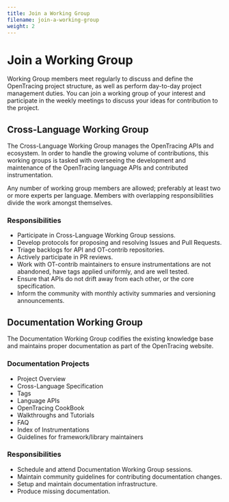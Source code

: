 ```yaml
---
title: Join a Working Group
filename: join-a-working-group
weight: 2
---
```


# Join a Working Group

Working Group members meet regularly to discuss and define the OpenTracing project structure, as well as perform day-to-day project management duties. You can join a working group of your interest and participate in the weekly meetings to discuss your ideas for contribution to the project.

## Cross-Language Working Group

The Cross-Language Working Group manages the OpenTracing APIs and ecosystem. In order to handle the growing volume of contributions, this working groups is tasked with overseeing the development and maintenance of the OpenTracing language APIs and contributed instrumentation.

Any number of working group members are allowed; preferably at least two or more experts per language. Members with overlapping responsibilities divide the work amongst themselves.

### Responsibilities
- Participate in Cross-Language Working Group sessions.
- Develop protocols for proposing and resolving Issues and Pull Requests.
- Triage backlogs for API and OT-contrib repositories.
- Actively participate in PR reviews.
- Work with OT-contrib maintainers to ensure instrumentations are not abandoned, have tags applied uniformly, and are well tested.
- Ensure that APIs do not drift away from each other, or the core specification.
- Inform the community with monthly activity summaries and versioning announcements.

## Documentation Working Group

The Documentation Working Group codifies the existing knowledge base and maintains proper documentation as part of the OpenTracing website.

### Documentation Projects
- Project Overview
- Cross-Language Specification
- Tags
- Language APIs
- OpenTracing CookBook
- Walkthroughs and Tutorials
- FAQ
- Index of Instrumentations
- Guidelines for framework/library maintainers

### Responsibilities
- Schedule and attend Documentation Working Group sessions.
- Maintain community guidelines for contributing documentation changes.
- Setup and maintain documentation infrastructure.
- Produce missing documentation.
